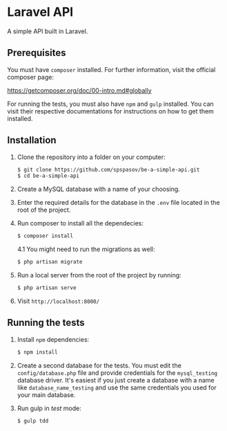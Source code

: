# Laravel API

A simple API built in Laravel.

## Prerequisites

You must have `composer` installed. For further information, visit the official composer page:

https://getcomposer.org/doc/00-intro.md#globally

For running the tests, you must also have `npm` and `gulp` installed. You can visit their respective documentations for instructions on how to get them installed.

## Installation

1. Clone the repository into a folder on your computer:

    ```sh
    $ git clone https://github.com/spspasov/be-a-simple-api.git
    $ cd be-a-simple-api
    ```

2. Create a MySQL database with a name of your choosing.
3. Enter the required details for the database in the `.env` file located in the root of the project.
4. Run composer to install all the dependecies:

    ```sh
    $ composer install
    ```

    4.1 You might need to run the migrations as well:

    ```sh
    $ php artisan migrate
    ```

5. Run a local server from the root of the project by running:

    ```sh
    $ php artisan serve
    ```

6. Visit `http://localhost:8000/`

## Running the tests

1. Install `npm` dependencies:

    ```sh
    $ npm install
    ```

2. Create a second database for the tests. You must edit the `config/database.php` file and provide credentials for the `mysql_testing` database driver. It's easiest if you just create a database with a name  like `database_name_testing` and use the same credentials you used for your main database.
3. Run gulp in *test* mode:

    ```sh
    $ gulp tdd
    ```